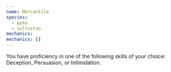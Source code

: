 ```yaml
---
name: Mercantile
species:
  - pyke
  - sullustan
mechanics:
mechanics: []
---
```

You have proficiency in one of the following skills of your choice: Deception, Persuasion, or Intimidation.
